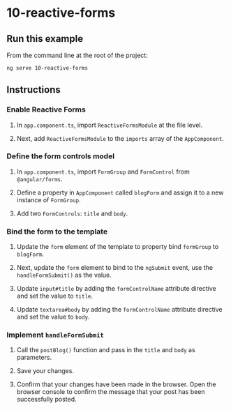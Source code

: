 # 10-reactive-forms

## Run this example

From the command line at the root of the project:

```bash
ng serve 10-reactive-forms
```

## Instructions

### Enable Reactive Forms

1. In `app.component.ts`, import `ReactiveFormsModule` at the file level.

1. Next, add `ReactiveFormsModule` to the `imports` array of the `AppComponent`.

### Define the form controls model

1. In `app.component.ts`, import `FormGroup` and `FormControl` from `@angular/forms`.

1. Define a property in `AppComponent` called `blogForm` and assign it to a new instance of `FormGroup`.

1. Add two `FormControls`: `title` and `body`.

### Bind the form to the template

1. Update the `form` element of the template to property bind `formGroup` to `blogForm`.

1. Next, update the `form` element to bind to the `ngSubmit` event, use the `handleFormSubmit()` as the value.

1. Update `input#title` by adding the `formControlName` attribute directive and set the value to `title`.

1. Update `textarea#body` by adding the `formControlName` attribute directive and set the value to `body`.

### Implement `handleFormSubmit`

1. Call the `postBlog()` function and pass in the `title` and `body` as parameters.

1. Save your changes.

1. Confirm that your changes have been made in the browser. Open the browser console to confirm the message that your post has been successfully posted.
